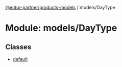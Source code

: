 [@entur-partner/products-models](../README.md) / models/DayType

# Module: models/DayType

## Classes

- [default](../classes/models_DayType.default.md)
